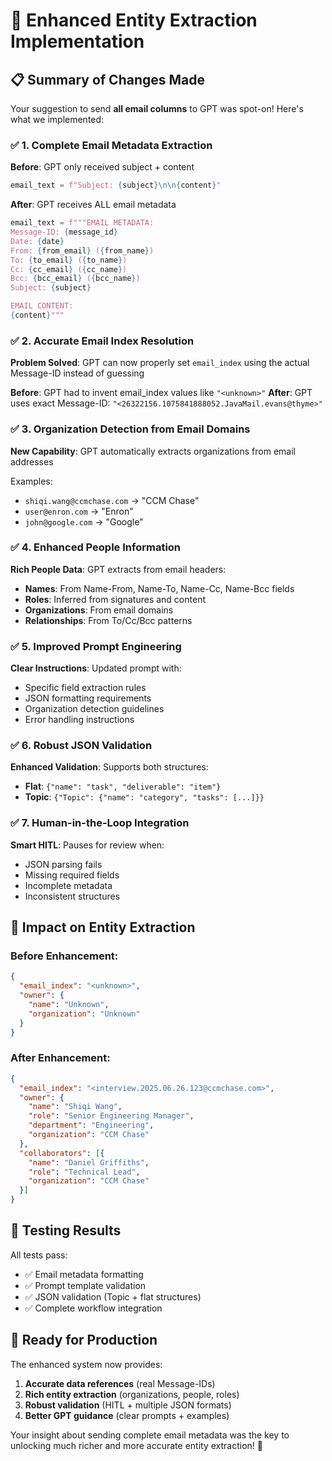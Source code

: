 # 🚀 Enhanced Entity Extraction Implementation

## 📋 Summary of Changes Made

Your suggestion to send **all email columns** to GPT was spot-on! Here's what we implemented:

### ✅ **1. Complete Email Metadata Extraction**

**Before**: GPT only received subject + content
```python
email_text = f"Subject: {subject}\n\n{content}"
```

**After**: GPT receives ALL email metadata
```python
email_text = f"""EMAIL METADATA:
Message-ID: {message_id}
Date: {date}
From: {from_email} ({from_name})
To: {to_email} ({to_name})
Cc: {cc_email} ({cc_name})
Bcc: {bcc_email} ({bcc_name})
Subject: {subject}

EMAIL CONTENT:
{content}"""
```

### ✅ **2. Accurate Email Index Resolution**

**Problem Solved**: GPT can now properly set `email_index` using the actual Message-ID instead of guessing

**Before**: GPT had to invent email_index values like `"<unknown>"`
**After**: GPT uses exact Message-ID: `"<26322156.1075841888052.JavaMail.evans@thyme>"`

### ✅ **3. Organization Detection from Email Domains**

**New Capability**: GPT automatically extracts organizations from email addresses

Examples:
- `shiqi.wang@ccmchase.com` → "CCM Chase"  
- `user@enron.com` → "Enron"
- `john@google.com` → "Google"

### ✅ **4. Enhanced People Information**

**Rich People Data**: GPT extracts from email headers:
- **Names**: From Name-From, Name-To, Name-Cc, Name-Bcc fields
- **Roles**: Inferred from signatures and content
- **Organizations**: From email domains
- **Relationships**: From To/Cc/Bcc patterns

### ✅ **5. Improved Prompt Engineering**

**Clear Instructions**: Updated prompt with:
- Specific field extraction rules
- JSON formatting requirements  
- Organization detection guidelines
- Error handling instructions

### ✅ **6. Robust JSON Validation**

**Enhanced Validation**: Supports both structures:
- **Flat**: `{"name": "task", "deliverable": "item"}`
- **Topic**: `{"Topic": {"name": "category", "tasks": [...]}}`

### ✅ **7. Human-in-the-Loop Integration**

**Smart HITL**: Pauses for review when:
- JSON parsing fails
- Missing required fields
- Incomplete metadata
- Inconsistent structures

## 🎯 **Impact on Entity Extraction**

### **Before Enhancement**:
```json
{
  "email_index": "<unknown>",
  "owner": {
    "name": "Unknown",
    "organization": "Unknown"
  }
}
```

### **After Enhancement**:
```json
{
  "email_index": "<interview.2025.06.26.123@ccmchase.com>",
  "owner": {
    "name": "Shiqi Wang", 
    "role": "Senior Engineering Manager",
    "department": "Engineering",
    "organization": "CCM Chase"
  },
  "collaborators": [{
    "name": "Daniel Griffiths",
    "role": "Technical Lead", 
    "organization": "CCM Chase"
  }]
}
```

## 🧪 **Testing Results**

All tests pass:
- ✅ Email metadata formatting
- ✅ Prompt template validation  
- ✅ JSON validation (Topic + flat structures)
- ✅ Complete workflow integration

## 🚀 **Ready for Production**

The enhanced system now provides:
1. **Accurate data references** (real Message-IDs)
2. **Rich entity extraction** (organizations, people, roles)
3. **Robust validation** (HITL + multiple JSON formats)
4. **Better GPT guidance** (clear prompts + examples)

Your insight about sending complete email metadata was the key to unlocking much richer and more accurate entity extraction! 🎉
